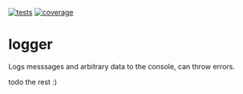 [![tests](https://github.com/murolem/logger/actions/workflows/test.yml/badge.svg)](https://github.com/murolem/logger/actions)
[![coverage](https://codecov.io/gh/murolem/logger/branch/main/graph/badge.svg?token=TnonWYz4U8)](https://codecov.io/gh/murolem/logger)

# logger
Logs messsages and arbitrary data to the console, can throw errors.

todo the rest :)